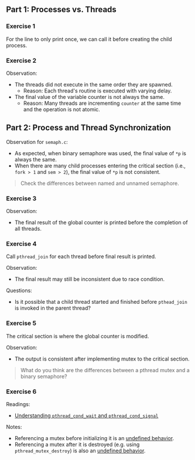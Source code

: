 ## Part 1: Processes vs. Threads

### Exercise 1

For the line to only print once, we can call it before creating the child process.

### Exercise 2

Observation:

- The threads did not execute in the same order they are spawned.
  - Reason: Each thread's routine is executed with varying delay.
- The final value of the variable counter is not always the same.
  - Reason: Many threads are incrementing `counter` at the same time and the operation is not atomic.

## Part 2: Process and Thread Synchronization

Observation for `semaph.c`:

- As expected, when binary semaphore was used, the final value of `*p` is always the same.
- When there are many child processes entering the critical section (i.e., `fork > 1` and `sem > 2`), the final value of `*p` is not consistent.

> Check the differences between named and unnamed semaphore.

### Exercise 3

Observation:

- The final result of the global counter is printed before the completion of all threads.

### Exercise 4

Call `pthread_join` for each thread before final result is printed.

Observation:

- The final result may still be inconsistent due to race condition.

Questions:

- Is it possible that a child thread started and finished before `pthead_join` is invoked in the parent thread?

### Exercise 5

The critical section is where the global counter is modified.

Observation:

- The output is consistent after implementing mutex to the critical section.

> What do you think are the differences between a pthread mutex and a binary semaphore?

### Exercise 6

Readings:

- [Understanding `pthread_cond_wait` and `pthread_cond_signal`](https://stackoverflow.com/questions/16522858/understanding-of-pthread-cond-wait-and-pthread-cond-signal)

Notes:

- Referencing a mutex before initializing it is an [undefined behavior](https://docs.oracle.com/cd/E86824_01/html/E54766/pthread-mutex-init-3c.html).
- Referencing a mutex after it is destroyed (e.g. using `pthread_mutex_destroy`) is also an [undefined behavior](https://docs.oracle.com/cd/E86824_01/html/E54766/pthread-mutex-init-3c.html).
